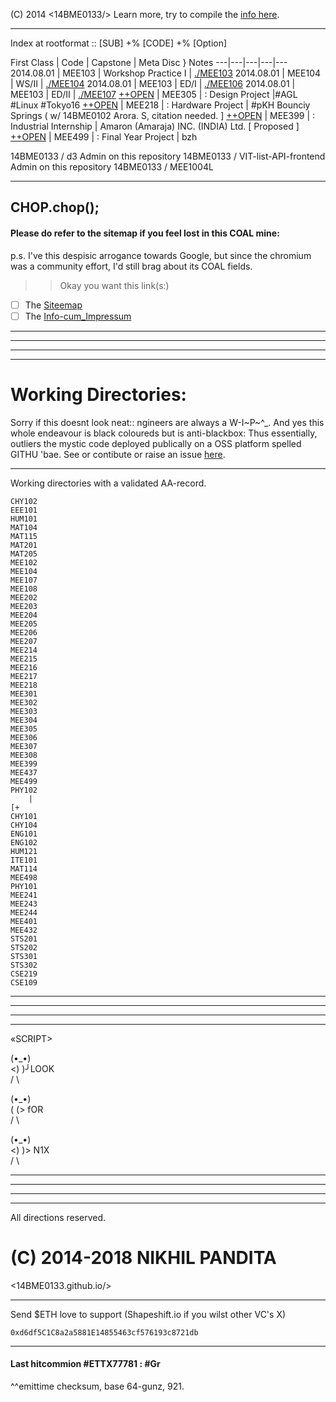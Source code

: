 (C) 2014 <14BME0133/> Learn more, try to compile the [info here](/info.md).

---

Index at rootformat :: [SUB] +% [CODE] +% [Option]
  



First Class | Code | Capstone | Meta Disc } Notes
---|---|---|---|---
2014.08.01 | MEE103 | Workshop Practice I | [./MEE103](14bme0133.github.io/MEE103)
2014.08.01 | MEE104 | WS/II | [./MEE104](14bme0133.github.io/MEE104)
2014.08.01 | MEE103 | ED/I | [./MEE106](14bme0133.github.io/MEE103)
2014.08.01 | MEE103 | ED/II | [./MEE107](14bme0133.github.io/MEE103)
[++OPEN](https://github.com/MEE305) | MEE305 | : Design Project |#AGL #Linux #Tokyo16
[++OPEN](https://github.com/MEE218) | MEE218 | : Hardware Project | #pKH Bounciy Springs ( w/ 14BME0102 Arora. S, citation needed. ]
[++OPEN](https://github.com/MEE399) | MEE399 | : Industrial Internship | Amaron (Amaraja) INC. (INDIA) Ltd. [ Proposed ]
[++OPEN](https://github.com/MEE499) | MEE499 | : Final Year Project | bzh
 


14BME0133 / d3
Admin on this repository
14BME0133 / VIT-list-API-frontend
Admin on this repository
14BME0133 / MEE1004L

---
CHOP.chop();
---

#### Please do refer to the sitemap if you feel lost in this COAL mine:

p.s. I've this despisic arrogance towards Google, but since the chromium was a community effort, I'd still brag about its COAL fields.
>> Okay you want this link(s:)
 - [ ] The [Siteemap](sitemap.md) 
 - [ ] The [Info-cum_Impressum](info.md)
 
---
---
---
---


# Working Directories: 

Sorry if this doesnt look neat:: ngineers are always a W-I~P~^\_.
 And yes this whole endeavour is black coloureds but is anti-blackbox: Thus essentially, outliers the mystic code deployed publically on a OSS platform spelled GITHU 'bae. See or contibute or raise an issue [here](https://github.com/14BME0133/).

---

Working directories with a validated AA-record.
```
CHY102
EEE101
HUM101
MAT104
MAT115
MAT201
MAT205
MEE102
MEE104
MEE107
MEE108
MEE202
MEE203
MEE204
MEE205
MEE206
MEE207
MEE214
MEE215
MEE216
MEE217
MEE218
MEE301
MEE302
MEE303
MEE304
MEE305
MEE306
MEE307
MEE308
MEE399
MEE437
MEE499
PHY102
	|	
[+
CHY101
CHY104
ENG101
ENG102
HUM121
ITE101
MAT114
MEE498
PHY101
MEE241
MEE243
MEE244
MEE401
MEE432
STS201
STS202
STS301
STS302
CSE219
CSE109
```

---
---
---
---


«SCRIPT>
  
(•_•)  
<) )╯LOOK  
/ \  
  
(•_•)  
( (> fOR  
/ \  
  
(•_•)  
<) )> N1X  
/ \  
  
  
--- 
---
---
---


All directions reserved.
# (C) 2014-2018 NIKHIL PANDITA
<14BME0133.github.io/>

---

Send $ETH love to support (Shapeshift.io if you wilst other VC's X)

`0xd6df5C1C8a2a5881E14855463cf576193c8721db`

___

#### Last hitcommion #ETTX77781 : #Gr
^^emittime checksum, base 64-gunz, 921.
